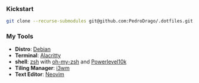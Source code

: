 ### Kickstart
```bash
git clone --recurse-submodules git@github.com:PedroDrago/.dotfiles.git && cd .dotfiles && ./install

```

### My Tools
- **Distro**: [Debian](https://www.debian.org/)
- **Terminal**: [Alacritty](https://github.com/alacritty/alacritty)
- **shell**: [zsh](https://www.zsh.org/) with [oh-my-zsh](https://github.com/ohmyzsh/ohmyzsh) and [Powerlevel10k](https://github.com/romkatv/powerlevel10k)
- **Tiling Manager**: [i3wm](https://i3wm.org/)
- **Text Editor**: [Neovim](https://github.com/neovim/neovim)
